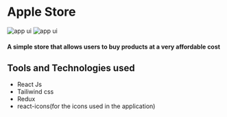 # Apple Store

<img src="/public/apple_store_desktop.PNG" alt="app ui" title="desktop ui" />
<img src="/public/apple_store_mobile.PNG" alt="app ui" title="mobile ui" />

#### A simple store that allows users to buy products at a very affordable cost

## Tools and Technologies used

- React Js
- Tailiwind css
- Redux
- react-icons(for the icons used in the application)
